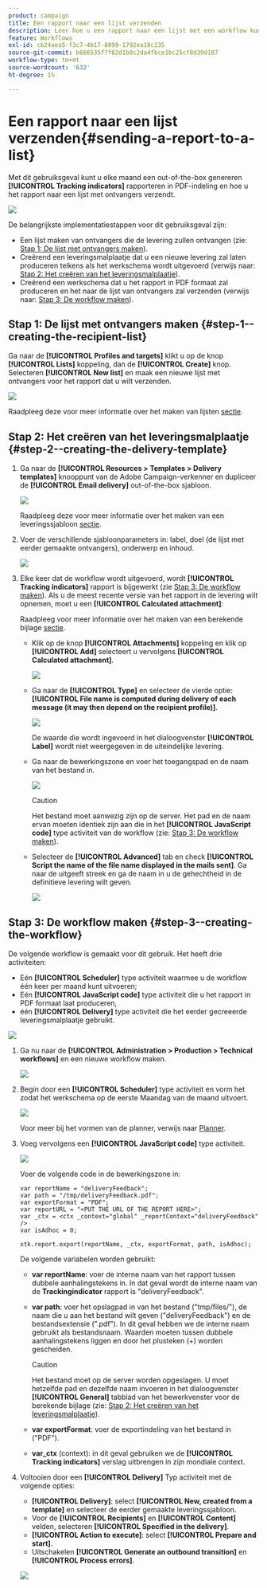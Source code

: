 ```yaml
---
product: campaign
title: Een rapport naar een lijst verzenden
description: Leer hoe u een rapport naar een lijst met een workflow kunt verzenden
feature: Workflows
exl-id: cb24aea5-f3c7-4b17-8899-1792ea18c235
source-git-commit: b666535f7f82d1b8c2da4fbce1bc25cf8d39d187
workflow-type: tm+mt
source-wordcount: '632'
ht-degree: 1%

---
```


# Een rapport naar een lijst verzenden{#sending-a-report-to-a-list}



Met dit gebruiksgeval kunt u elke maand een out-of-the-box genereren **[!UICONTROL Tracking indicators]** rapporteren in PDF-indeling en hoe u het rapport naar een lijst met ontvangers verzendt.

![](assets/use_case_report_intro.png)

De belangrijkste implementatiestappen voor dit gebruiksgeval zijn:

* Een lijst maken van ontvangers die de levering zullen ontvangen (zie: [Stap 1: De lijst met ontvangers maken](#step-1--creating-the-recipient-list)).
* Creërend een leveringsmalplaatje dat u een nieuwe levering zal laten produceren telkens als het werkschema wordt uitgevoerd (verwijs naar: [Stap 2: Het creëren van het leveringsmalplaatje](#step-2--creating-the-delivery-template)).
* Creërend een werkschema dat u het rapport in PDF formaat zal produceren en het naar de lijst van ontvangers zal verzenden (verwijs naar: [Stap 3: De workflow maken](#step-3--creating-the-workflow)).

## Stap 1: De lijst met ontvangers maken {#step-1--creating-the-recipient-list}

Ga naar de **[!UICONTROL Profiles and targets]** klikt u op de knop **[!UICONTROL Lists]** koppeling, dan de **[!UICONTROL Create]** knop. Selecteren **[!UICONTROL New list]** en maak een nieuwe lijst met ontvangers voor het rapport dat u wilt verzenden.

![](assets/use_case_report_1.png)

Raadpleeg deze voor meer informatie over het maken van lijsten [sectie](../../platform/using/creating-and-managing-lists.md).

## Stap 2: Het creëren van het leveringsmalplaatje {#step-2--creating-the-delivery-template}

1. Ga naar de **[!UICONTROL Resources > Templates > Delivery templates]** knooppunt van de Adobe Campaign-verkenner en dupliceer de **[!UICONTROL Email delivery]** out-of-the-box sjabloon.

   ![](assets/use_case_report_2.png)

   Raadpleeg deze voor meer informatie over het maken van een leveringssjabloon [sectie](../../delivery/using/about-templates.md).

1. Voer de verschillende sjabloonparameters in: label, doel (de lijst met eerder gemaakte ontvangers), onderwerp en inhoud.

   ![](assets/use_case_report_3.png)

1. Elke keer dat de workflow wordt uitgevoerd, wordt **[!UICONTROL Tracking indicators]** rapport is bijgewerkt (zie [Stap 3: De workflow maken](#step-3--creating-the-workflow)). Als u de meest recente versie van het rapport in de levering wilt opnemen, moet u een **[!UICONTROL Calculated attachment]**:

   Raadpleeg voor meer informatie over het maken van een berekende bijlage [sectie](../../delivery/using/attaching-files.md#creating-a-calculated-attachment).

   * Klik op de knop **[!UICONTROL Attachments]** koppeling en klik op **[!UICONTROL Add]** selecteert u vervolgens **[!UICONTROL Calculated attachment]**.

     ![](assets/use_case_report_4.png)

   * Ga naar de **[!UICONTROL Type]** en selecteer de vierde optie: **[!UICONTROL File name is computed during delivery of each message (it may then depend on the recipient profile)]**.

     ![](assets/use_case_report_5.png)

     De waarde die wordt ingevoerd in het dialoogvenster **[!UICONTROL Label]** wordt niet weergegeven in de uiteindelijke levering.

   * Ga naar de bewerkingszone en voer het toegangspad en de naam van het bestand in.

     ![](assets/use_case_report_6.png)

     >[!CAUTION]
     >
     >Het bestand moet aanwezig zijn op de server. Het pad en de naam ervan moeten identiek zijn aan die in het **[!UICONTROL JavaScript code]** type activiteit van de workflow (zie: [Stap 3: De workflow maken](#step-3--creating-the-workflow)).

   * Selecteer de **[!UICONTROL Advanced]** tab en check **[!UICONTROL Script the name of the file name displayed in the mails sent]**. Ga naar de uitgeeft streek en ga de naam in u de gehechtheid in de definitieve levering wilt geven.

     ![](assets/use_case_report_6bis.png)

## Stap 3: De workflow maken {#step-3--creating-the-workflow}

De volgende workflow is gemaakt voor dit gebruik. Het heeft drie activiteiten:

* Eén **[!UICONTROL Scheduler]** type activiteit waarmee u de workflow één keer per maand kunt uitvoeren;
* Eén **[!UICONTROL JavaScript code]** type activiteit die u het rapport in PDF formaat laat produceren,
* één **[!UICONTROL Delivery]** type activiteit die het eerder gecreeerde leveringsmalplaatje gebruikt.

![](assets/use_case_report_8.png)

1. Ga nu naar de **[!UICONTROL Administration > Production > Technical workflows]** en een nieuwe workflow maken.

   ![](assets/use_case_report_7.png)

1. Begin door een **[!UICONTROL Scheduler]** type activiteit en vorm het zodat het werkschema op de eerste Maandag van de maand uitvoert.

   ![](assets/use_case_report_9.png)

   Voor meer bij het vormen van de planner, verwijs naar [Planner](scheduler.md).

1. Voeg vervolgens een **[!UICONTROL JavaScript code]** type activiteit.

   ![](assets/use_case_report_10.png)

   Voer de volgende code in de bewerkingszone in:

   ```
   var reportName = "deliveryFeedback";
   var path = "/tmp/deliveryFeedback.pdf";
   var exportFormat = "PDF";
   var reportURL = "<PUT THE URL OF THE REPORT HERE>";
   var _ctx = <ctx _context="global" _reportContext="deliveryFeedback" />
   var isAdhoc = 0;
   
   xtk.report.export(reportName, _ctx, exportFormat, path, isAdhoc);
   ```

   De volgende variabelen worden gebruikt:

   * **var reportName**: voer de interne naam van het rapport tussen dubbele aanhalingstekens in. In dat geval wordt de interne naam van de **Trackingindicator** rapport is &quot;deliveryFeedback&quot;.
   * **var path**: voer het opslagpad in van het bestand (&quot;tmp/files/&quot;), de naam die u aan het bestand wilt geven (&quot;deliveryFeedback&quot;) en de bestandsextensie (&quot;.pdf&quot;). In dit geval hebben we de interne naam gebruikt als bestandsnaam. Waarden moeten tussen dubbele aanhalingstekens liggen en door het plusteken (+) worden gescheiden.

     >[!CAUTION]
     >
     >Het bestand moet op de server worden opgeslagen. U moet hetzelfde pad en dezelfde naam invoeren in het dialoogvenster **[!UICONTROL General]** tabblad van het bewerkvenster voor de berekende bijlage (zie: [Stap 2: Het creëren van het leveringsmalplaatje](#step-2--creating-the-delivery-template)).

   * **var exportFormat**: voer de exportindeling van het bestand in (&quot;PDF&quot;).
   * **var_ctx** (context): in dit geval gebruiken we de **[!UICONTROL Tracking indicators]** verslag uitbrengen in zijn mondiale context.

1. Voltooien door een **[!UICONTROL Delivery]** Typ activiteit met de volgende opties:

   * **[!UICONTROL Delivery]**: select **[!UICONTROL New, created from a template]** en selecteer de eerder gemaakte leveringssjabloon.
   * Voor de **[!UICONTROL Recipients]** en **[!UICONTROL Content]** velden, selecteren **[!UICONTROL Specified in the delivery]**.
   * **[!UICONTROL Action to execute]**: select **[!UICONTROL Prepare and start]**.
   * Uitschakelen **[!UICONTROL Generate an outbound transition]** en **[!UICONTROL Process errors]**.

   ![](assets/use_case_report_11.png)
